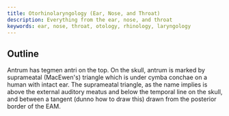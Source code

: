 ```yaml
---
title: Otorhinolaryngology (Ear, Nose, and Throat)
description: Everything from the ear, nose, and throat
keywords: ear, nose, throat, otology, rhinology, laryngology
---
```

## Outline ##
Antrum has tegmen antri on the top. On the skull, antrum is marked by suprameatal (MacEwen's) triangle which is under cymba conchae on a human with intact ear. The suprameatal triangle, as the name implies is above the external auditory meatus and below the temporal line on the skull, and between a tangent (dunno how to draw this) drawn from the posterior border of the EAM.
